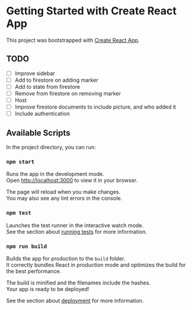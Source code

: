 # Getting Started with Create React App

This project was bootstrapped with [Create React App](https://github.com/facebook/create-react-app).

## TODO
- [ ] Improve sidebar
- [ ] Add to firestore on adding marker
- [ ] Add to state from firestore
- [ ] Remove from firestore on removing marker
- [ ] Host
- [ ] Improve firestore documents to include picture, and who added it
- [ ] Include authentication

## Available Scripts

In the project directory, you can run:

### `npm start`

Runs the app in the development mode.\
Open [http://localhost:3000](http://localhost:3000) to view it in your browser.

The page will reload when you make changes.\
You may also see any lint errors in the console.

### `npm test`

Launches the test runner in the interactive watch mode.\
See the section about [running tests](https://facebook.github.io/create-react-app/docs/running-tests) for more information.

### `npm run build`

Builds the app for production to the `build` folder.\
It correctly bundles React in production mode and optimizes the build for the best performance.

The build is minified and the filenames include the hashes.\
Your app is ready to be deployed!

See the section about [deployment](https://facebook.github.io/create-react-app/docs/deployment) for more information.